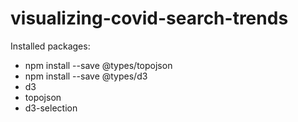# visualizing-covid-search-trends


Installed packages:
* npm install --save @types/topojson
* npm install --save @types/d3
* d3
* topojson
* d3-selection